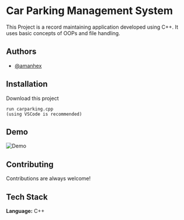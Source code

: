 
# Car Parking Management System

This Project is a record maintaining application developed using C++. It uses basic concepts of OOPs and file handling.

## Authors

- [@amanhex](https://www.github.com/amanhex)

## Installation

Download this project

```
run carparking.cpp
(using VSCode is recommended)
```
    
## Demo

![Demo](https://github.com/amanhex/Car-Parking-Management-System/blob/main/demo.gif)
## Contributing

Contributions are always welcome!

## Tech Stack

**Language:** C++
